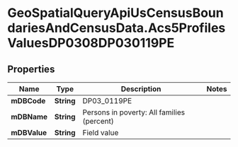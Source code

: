 # GeoSpatialQueryApiUsCensusBoundariesAndCensusData.Acs5ProfilesValuesDP0308DP030119PE

## Properties

Name | Type | Description | Notes
------------ | ------------- | ------------- | -------------
**mDBCode** | **String** | DP03_0119PE | 
**mDBName** | **String** | Persons in poverty: All families (percent) | 
**mDBValue** | **String** | Field value | 


